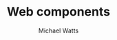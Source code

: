 ---
layout: ../../layouts/MarkdownPostLayout.astro
title: "Web components"
pubDate: 2023-10-26
description: "A brief look into web components"
author: "Michael Watts"
image:
  url: ""
  alt: "A link image"
tags: ["web-components"]
wip: true
draft: true
---